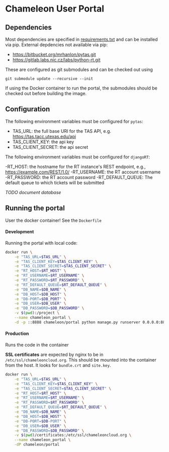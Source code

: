 # Chameleon User Portal

## Dependencies

Most dependencies are specified in [requirements.txt](requirements.txt) and can
be installed via pip. External depdencies not available via pip:

- https://bitbucket.org/mrhanlon/pytas.git
- https://gitlab.labs.nic.cz/labs/python-rt.git

These are configured as git submodules and can be checked out using

```
git submodule update --recursive --init
```

If using the Docker container to run the portal, the submodules should be
checked out before building the image.

## Configuration

The following environment variables must be configured for `pytas`:

- TAS_URL: the full base URI for the TAS API, e.g. https://tas.tacc.utexas.edu/api
- TAS_CLIENT_KEY: the api key
- TAS_CLIENT_SECRET: the api secret

The following environment variables must be configured for `djangoRT`:

-RT_HOST: the hostname for the RT instance's REST endpoint, e.g., https://example.com/REST/1.0/
-RT_USERNAME: the RT account username
-RT_PASSWORD: the RT account password
-RT_DEFAULT_QUEUE: The default queue to which tickets will be submitted

*TODO document database*

## Running the portal

User the docker container! See the `Dockerfile`

#### Development

Running the portal with local code:

```bash
docker run \
    -e "TAS_URL=$TAS_URL" \
    -e "TAS_CLIENT_KEY=$TAS_CLIENT_KEY" \
    -e "TAS_CLIENT_SECRET=$TAS_CLIENT_SECRET" \
    -e "RT_HOST=$RT_HOST" \
    -e "RT_USERNAME=$RT_USERNAME" \
    -e "RT_PASSWORD=$RT_PASSWORD" \
    -e "RT_DEFAULT_QUEUE=$RT_DEFAULT_QUEUE" \
    -e "DB_NAME=$DB_NAME" \
    -e "DB_HOST=$DB_HOST" \
    -e "DB-PORT=$DB_PORT" \
    -e "DB_USER=$DB_USER" \
    -e "DB_PASSWORD=$DB_PASSWORD" \
    -v $(pwd):/project \
    --name chameleon_portal \
    -d -p ::8888 chameleon/portal python manage.py runserver 0.0.0.0:8888
```

#### Production

Runs the code in the container

**SSL certificates** are expected by nginx to be in
`/etc/ssl/chameleoncloud.org`. This should be mounted into the
container from the host. It looks for `bundle.crt` and `site.key`.

```bash
docker run \
    -e "TAS_URL=$TAS_URL" \
    -e "TAS_CLIENT_KEY=$TAS_CLIENT_KEY" \
    -e "TAS_CLIENT_SECRET=$TAS_CLIENT_SECRET" \
    -e "RT_HOST=$RT_HOST" \
    -e "RT_USERNAME=$RT_USERNAME" \
    -e "RT_PASSWORD=$RT_PASSWORD" \
    -e "RT_DEFAULT_QUEUE=$RT_DEFAULT_QUEUE" \
    -e "DB_NAME=$DB_NAME" \
    -e "DB_HOST=$DB_HOST" \
    -e "DB-PORT=$DB-PORT" \
    -e "DB_USER=$DB_USER" \
    -e "DB_PASSWORD=$DB_PASSWORD" \
    -v $(pwd)/certificates:/etc/ssl/chameleoncloud.org \
    --name chameleon_portal \
    -dP chameleon/portal
```
